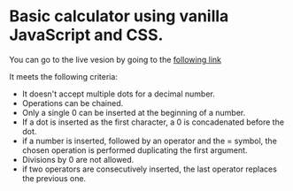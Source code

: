 # Basic calculator using vanilla JavaScript and CSS.

You can go to the live vesion by going to the [following link](https://github.com/cinthyasjourney/calculator)

It meets the following criteria: 
* It doesn't accept multiple dots for a decimal number.
* Operations can be chained.
* Only a single 0 can be inserted at the beginning of a number.
* If a dot is inserted as the first character, a 0 is concadenated before the dot.
* if a number is inserted, followed by an operator and the = symbol, the chosen operation is performed duplicating the first argument.
* Divisions by 0 are not allowed.
* if two operators are consecutively inserted, the last operator replaces the previous one.
